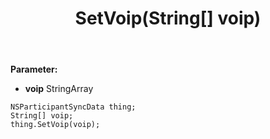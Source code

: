 ﻿---
uid: crmscript_ref_NSParticipantSyncData_SetVoip
title: SetVoip(String[] voip)
intellisense: NSParticipantSyncData.SetVoip
keywords: NSParticipantSyncData, GetVoip
so.topic: reference
---



**Parameter:** 
 - **voip** StringArray

```crmscript
NSParticipantSyncData thing;
String[] voip;
thing.SetVoip(voip);
```

